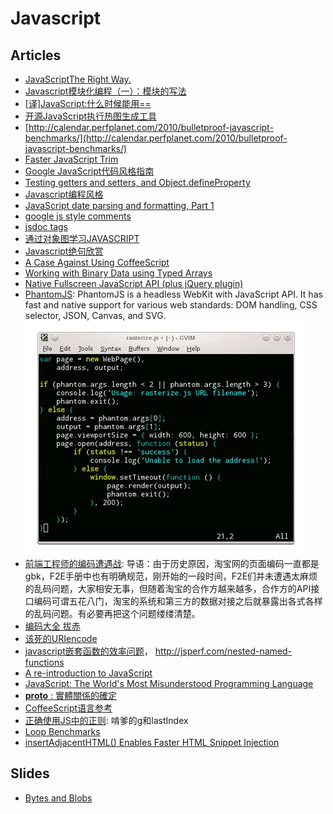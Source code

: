 # Javascript

## Articles

* [JavaScriptThe Right Way.](http://jstherightway.com/)
* [Javascript模块化编程（一）：模块的写法](http://www.ruanyifeng.com/blog/2012/10/javascript_module.html)
* [[译]JavaScript:什么时候能用==](http://www.cnblogs.com/ziyunfei/archive/2012/09/22/2696109.html)
* [开源JavaScript执行热图生成工具](http://www.alloyteam.com/2012/06/javascript-the-profiler/)
* [http://calendar.perfplanet.com/2010/bulletproof-javascript-benchmarks/](http://calendar.perfplanet.com/2010/bulletproof-javascript-benchmarks/)
* [Faster JavaScript Trim](http://blog.stevenlevithan.com/archives/faster-trim-javascript)
* [Google JavaScript代码风格指南](http://chajn.org/jsguide/javascriptguide.html)
* [Testing getters and setters, and Object.defineProperty](http://robertnyman.com/javascript/javascript-getters-setters.html#regular-getters-and-setters)
* [Javascript编程风格](http://www.ruanyifeng.com/blog/2012/04/javascript_programming_style.html)
* [JavaScript date parsing and formatting, Part 1](http://www.xaprb.com/blog/2005/12/12/javascript-closures-for-runtime-efficiency/)
* [google js style comments](http://google-styleguide.googlecode.com/svn/trunk/javascriptguide.xml#Comments)
* [jsdoc tags](http://code.google.com/p/jsdoc-toolkit/wiki/TagReference)
* [通过对象图学习JAVASCRIPT](http://www.trans4fun.org/tag/object-graphs/)
* [Javascript绝句欣赏](http://site.douban.com/widget/notes/22456/note/142716442/)
* [A Case Against Using CoffeeScript](http://ryanflorence.com/2011/2012/case-against-coffeescript/)
* [Working with Binary Data using Typed Arrays](http://blogs.msdn.com/b/ie/archive/2011/12/01/working-with-binary-data-using-typed-arrays.aspx)
* [Native Fullscreen JavaScript API (plus jQuery plugin)](http://johndyer.name/native-fullscreen-javascript-api-plus-jquery-plugin/)
* [PhantomJS](http://www.phantomjs.org/): PhantomJS is a headless WebKit with JavaScript API. It has fast and native support for various web standards: DOM handling, CSS selector, JSON, Canvas, and SVG. <br/>
![javascript-PhantomJS.jpg](javascript-PhantomJS.jpg)
* [前端工程师的编码遭遇战](http://ued.taobao.com/blog/2011/08/26/encode-war/): 导语：由于历史原因，淘宝网的页面编码一直都是gbk，F2E手册中也有明确规范，刚开始的一段时间，F2E们并未遭遇太麻烦的乱码问题，大家相安无事，但随着淘宝的合作方越来越多，合作方的API接口编码可谓五花八门，淘宝的系统和第三方的数据对接之后就暴露出各式各样的乱码问题。有必要再把这个问题缕缕清楚。
* [编码大全 拔赤](http://www.slideshare.net/lijing00333/ss-9016595)
* [该死的URIencode](http://www.douban.com/note/176096200/)
* [javascript嵌套函数的效率问题](http://www.js8.in/809.html)， http://jsperf.com/nested-named-functions
* [A re-introduction to JavaScript](https://developer.mozilla.org/cn/A_re-introduction_to_JavaScript)
* [JavaScript: The World's Most Misunderstood Programming Language](http://javascript.crockford.com/javascript.html)
* [__proto__ : 實體關係的確定](https://developer.mozilla.org/zh_tw/Core_JavaScript_1.5_%E6%95%99%E5%AD%B8/%E5%86%8D%E8%AB%87%E5%B1%AC%E6%80%A7%E7%9A%84%E7%B9%BC%E6%89%BF/%E5%AF%A6%E9%AB%94%E9%97%9C%E4%BF%82%E7%9A%84%E7%A2%BA%E5%AE%9A)
* [CoffeeScript语言参考](http://www.ituring.com.cn/article/559)
* [正确使用JS中的正则](http://www.laruence.com/2009/08/09/1036.html): 啃爹的g和lastIndex
* [Loop Benchmarks](http://blogs.oracle.com/greimer/resource/loop-test.html)
* [insertAdjacentHTML() Enables Faster HTML Snippet Injection](http://hacks.mozilla.org/2011/11/insertadjacenthtml-enables-faster-html-snippet-injection/)

## Slides

* [Bytes and Blobs](http://davidflanagan.com/Talks/jsconf11/BytesAndBlobs.html)
